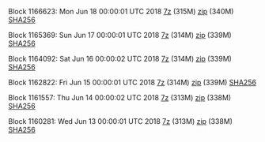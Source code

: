 Block 1166623: Mon Jun 18 00:00:01 UTC 2018 [7z](https://transfer.sh/os08b/bootstrap.dat.20180618.7z) (315M) [zip](https://transfer.sh/ZhuBe/bootstrap.dat.20180618.zip) (340M) [SHA256](https://transfer.sh/XxyPH/sha256.txt)

Block 1165369: Sun Jun 17 00:00:01 UTC 2018 [7z](https://transfer.sh/uFsw5/bootstrap.dat.20180617.7z) (314M) [zip](https://transfer.sh/hw0NM/bootstrap.dat.20180617.zip) (339M) [SHA256](https://transfer.sh/12kum2/sha256.txt)

Block 1164092: Sat Jun 16 00:00:02 UTC 2018 [7z](https://transfer.sh/xMEX6/bootstrap.dat.20180616.7z) (314M) [zip](https://transfer.sh/eTDBo/bootstrap.dat.20180616.zip) (339M) [SHA256](https://transfer.sh/mDl58/sha256.txt)

Block 1162822: Fri Jun 15 00:00:01 UTC 2018 [7z](https://transfer.sh/AAvZ7/bootstrap.dat.20180615.7z) (314M) [zip](https://transfer.sh/15hF5l/bootstrap.dat.20180615.zip) (339M) [SHA256](https://transfer.sh/Ot7na/sha256.txt)

Block 1161557: Thu Jun 14 00:00:02 UTC 2018 [7z](https://transfer.sh/13hWeQ/bootstrap.dat.20180614.7z) (313M) [zip](https://transfer.sh/R4mrT/bootstrap.dat.20180614.zip) (338M) [SHA256](https://transfer.sh/F60w2/sha256.txt)

Block 1160281: Wed Jun 13 00:00:01 UTC 2018 [7z](https://transfer.sh/3ypRk/bootstrap.dat.20180613.7z) (313M) [zip](https://transfer.sh/P3Yke/bootstrap.dat.20180613.zip) (338M) [SHA256](https://transfer.sh/15E3F1/sha256.txt)
